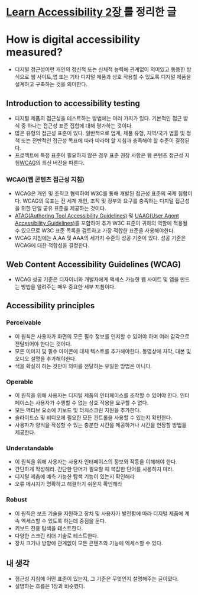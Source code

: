 # [Learn Accessibility 2장 ](https://web.dev/learn/accessibility/measure/)를 정리한 글

# How is digital accessibility measured?

- 디지털 접근성이란 개인의 정신적 또는 신체적 능력에 관계없이 의미있고 동등한 방식으로 웹 사이트,앱 또는 기타 디지털 제품과 상호 작용할 수 있도록 디지털 제품을 설계하고 구축하는 것을 의미한다.

## Introduction to accessibility testing

- 디지털 제품의 접근성을 테스트하는 방법에는 여러 가지가 있다. 기본적인 접근 방식 중 하나는 접근성 표준 집합에 대해 평가하는 것이다.
- 많은 유형의 접근성 표준이 있다. 일반적으로 업계, 제품 유형, 지역/국가 법률 및 정책 또는 전반적인 접근성 목표에 따라 따라야 할 지침과 충족해야 할 수준이 결정된다.
- 프로젝트에 특정 표준이 필요하지 않은 경우 표준 권장 사항은 웹 콘텐츠 접근성 지침[WCAG](https://web.dev/learn/accessibility/measure/#wcag)의 최신 버전을 따른다.

### WCAG(웹 콘텐츠 접근성 지침)

- WCAG은 개인 및 조직고 협력하여 W3C를 통해 개발된 접근성 표준의 국제 집합이다. WCAG의 목표는 전 세계 개인, 조직 및 정부의 요구를 충족하는 디지털 접근성을 위한 단일 공유 표준을 제공하는 것이다.
- [ATAG(Authoring Tool Accessibility Guidelines)](https://www.w3.org/WAI/standards-guidelines/atag/) 및 [UAAG(User Agent Accessibility Guidelines)](https://www.w3.org/WAI/standards-guidelines/uaag/)를 포함하여 추가 W3C 표준이 귀하의 역할에 적용될 수 있으므로 W3C 표준 목록을 검토하고 가장 적합한 표준을 사용해야한다.
- WCAG 지침에는 A,AA 및 AAA의 세가지 수준의 성공 기준이 있다. 성공 기준은 WCAG에 대한 적합성을 결정한다.

## Web Content Accessibility Guidelines (WCAG)

- WCAG 성공 기준은 디자이너와 개발자에게 액세스 가능한 웹 사이트 및 앱을 만드는 방법을 알려주는 매우 중요한 세부 지침이다.

## Accessibility principles

### Perceivable

- 이 원칙은 사용자가 화면의 모든 필수 정보를 인지할 수 있어야 하며 여러 감각으로 전달되어야 한다는 것이다.
- 모든 이미지 및 필수 아이콘에 대체 텍스트를 추가해야한다.
  동영상에 자막, 대본 및 오디오 설명을 추가해야한다.
- 색을 확실히 하는 것만이 의미를 전달하는 유일한 방법은 아니다.

### Operable

- 이 원칙을 위해 사용자는 디지털 제품의 인터페이스를 조작할 수 있어야 한다. 인터페이스는 사용자가 수행할 수 없는 상호 작용을 요구할 수 없다.
- 모든 액티브 요소에 키보드 및 터치스크린 지원을 추가한다.
- 슬라이드쇼 및 비디오에 필요한 모든 컨트롤을 사용할 수 있는지 확인한다.
- 사용자가 양식을 작성할 수 있는 충분한 시간을 제공하거나 시간을 연장할 방법을 제공한다.

### Understandable

- 이 원칙을 위해 사용자는 사용자 인터페이스의 정보와 작동을 이해해야 한다.
- 간단하게 작성해라. 간단한 단어가 필요할 때 복잡한 단어를 사용하지 마라.
- 디지털 제춤에 예측 가능한 탐색 기능이 있는지 확인해라
- 오류 메시지가 명확하고 해결하기 쉬운지 확인해라

### Robust

- 이 원칙은 보조 기술을 지원하고 장치 및 사용자가 발전함에 따라 디지털 제품에 계속 엑세스할 수 있도록 하는데 중점을 둔다.
- 키보드 전용 탐색을 테스트한다.
- 다양한 스크린 리더 기술로 테스트한다.
- 장치 크기나 방향에 관계없이 모든 콘텐츠와 기능에 엑세스할 수 있다.

## 내 생각

- 접근성 지침에 어떤 표준이 있는지, 그 기준은 무엇인지 설명해주는 글이였다.
- 설명하는 흐름은 1장과 비슷했다.
